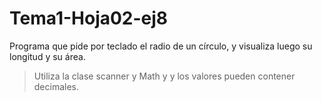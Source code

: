 # Tema1-Hoja02-ej8

Programa que pide por teclado el radio de un círculo, y visualiza luego su longitud y su área.
> Utiliza la clase scanner y Math y y los valores pueden contener decimales.
